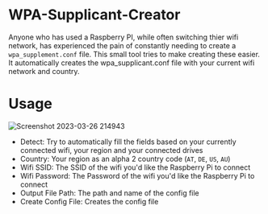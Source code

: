 # WPA-Supplicant-Creator


Anyone who has used a Raspberry PI, while often switching thier wifi network, has experienced the pain of constantly needing to create a `wpa_supplement.conf` file. This small tool tries to make creating these easier. It automatically creates the wpa_supplicant.conf file with your current wifi network and country.


# Usage
![Screenshot 2023-03-26 214943](https://user-images.githubusercontent.com/46920345/227800854-ecd6e5fe-7bd5-44ba-9a90-42736860a387.png)

- Detect: Try to automatically fill the fields based on your currently connected wifi, your region and your connected drives
- Country: Your region as an alpha 2 country code (`AT`, `DE`, `US`, `AU`)
- Wifi SSID: The SSID of the wifi you'd like the Raspberry Pi to connect
- Wifi Password: The Password of the wifi you'd like the Raspberry Pi to connect
- Output File Path: The path and name of the config file
- Create Config File: Creates the config file

